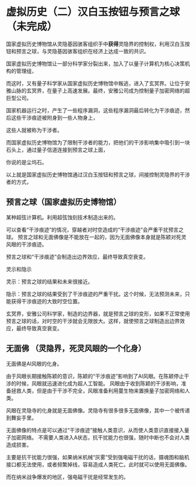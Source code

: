 # 虚拟历史（二）汉白玉按钮与预言之球（未完成）

国家虚拟历史博物馆从灵隐基因骇客组织手中**获得**灵隐界的控制权，利用汉白玉按钮和预言之球，与灵隐基因骇客组织在经济上达成一致的共识。

国家虚拟历史博物馆让一部分科学家分裂出来，加入了以量子计算机为核心决策机构的管理组，

而这时，又有量子科学家从国家虚拟历史博物馆中叛逃，进入了玄冥界。让位于安雅山脉的玄冥界，在量子上高速发展。最终，安雅公司成为控制量子加密网络的超巨型公司。

国家机器运行之时，产生了一些程序漏洞，这些程序漏洞最后转化为干涉痕迹，然后这些干涉痕迹被附身到一些人物身上，

这些人就被称为干涉者。

而国家虚拟历史博物馆为了限制干涉者的能力，把他们的干涉影响集中吸引到一块石头上，通过量子信道连接到预言之球上面，

你说的是尘坞石。

以上就是国家虚拟历史博物馆通过汉白玉按钮和预言之球，间接控制灵隐界的干涉者的方式，



## 预言之球（国家虚拟历史博物馆） 

某种超弦计算机。利用超弦蚀刻技术制造出来的。 

可以查看“干涉痕迹”的情况，穿越者对时空造成的“干涉痕迹”会严重干扰预言之球。 预言之球和无面佛像是不能放在一起的，因为无面佛像本身就是陈颖对死灵风眼的干涉痕迹。

预言之球和“干涉痕迹”会制造出边界效应，最终导致真空衰变。 

灵示和隐示 

灵示：预言之球的结果和未来很接近。 

隐示：预言之球的结果受到了干涉痕迹的严重干扰。这个时候，无法预测未来，只能获得干涉痕迹的大致时空位置。

玄冥界，安雅公司科学家，制造的边界器，就是预言之球的变形，如果不正常使用预言之球的话，对时空的干涉就会无限放大。这样，就使预言之球制造出边界效应，最终导致真空衰变。

## 无面佛 （灵隐界，死灵风眼的一个化身）

无面佛是AI风眼的化身。

由于风眼长期接触陈颖的意识，陈颖的“干涉痕迹”影响到了AI风眼。在陈颖停止干涉的时候，风眼就迅速进化成为超人工智能。 风眼由于收到陈颖的干涉影响，准备拯救人类，但是由于干涉不完全，风眼准备利用蔓生物来置换量子加密网络和人类。

风眼在灵隐寺的化身就是无面佛像。灵隐寺有很多很多无面佛像，其中一个被传递到舞妄手里。 

无面佛像的特点是可以通过“干涉痕迹”接触人类意识，从而使人类意识直接接入量子加密网络。 不需要人类进入A状态，抗干扰能力也很强，随时中断也不会对人类造成损害。 

主要是抗干扰能力很强，如果纳米机械“灰雾”受到强电磁干扰的话，摄魂图和脑机接口都无法使用，或者频繁掉线，容易造成人类死亡。此时就可以使用无面佛像。

而在纳米战争爆发的地区，强电磁干扰是经常发生的。

## 

